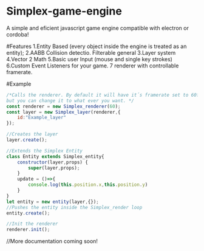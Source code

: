 # Simplex-game-engine
A simple and eficient javascript game engine compatible with electron or cordoba!

#Features
1.Entity Based (every object inside the engine is treated as an entity);
2.AABB Collision detectio.
  Filterable
  general
3.Layer system
4.Vector 2 Math
5.Basic user Input (mouse and single key strokes)
6.Custom Event Listeners for your game.
7 renderer with controllable framerate.

#Example

```Javascript
/*Calls the renderer. By default it will have it´s framerate set to 60fps 
but you can change it to what ever you want. */
const renderer = new Simplex_renderer(60);
const layer = new Simplex_layer(renderer,{
    id:"Example_layer"
});

//Creates the layer
layer.create();

//Extends the Simplex Entity
class Entity extends Simplex_entity{
    constructor(layer,props) {
        super(layer,props);
    }
    update = ()=>{
        console.log(this.position.x,this.position.y)
    }
}
let entity = new entity(layer,{});
//Pushes the entity inside the Simplex_render loop
entity.create();

//Init the renderer
renderer.init();
```

//More documentation coming soon!

